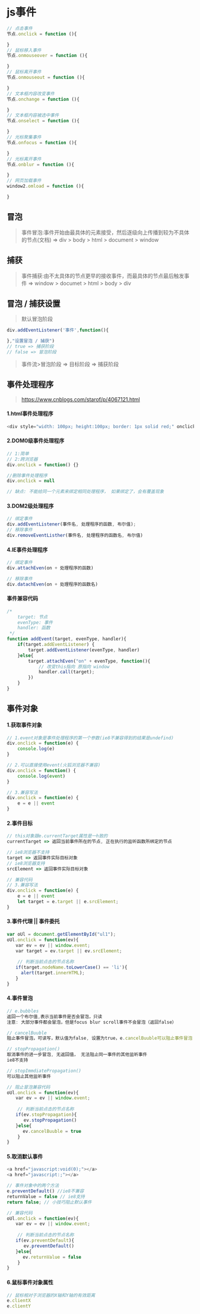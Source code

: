 # js事件
```javascript
// 点击事件
节点.onclick = function (){

}
// 鼠标移入事件
节点.onmouseover = function (){

}
// 鼠标离开事件
节点.onmouseout = function (){

}
// 文本框内容改变事件
节点.onchange = function (){

}
// 文本框内容被选中事件
节点.onselect = function (){

}
// 光标聚集事件
节点.onfocus = function (){

}
// 光标离开事件
节点.onblur = function (){

}
// 网页加载事件
window2.omload = function (){

}
```

## 冒泡
>事件冒泡:事件开始由最具体的元素接受，然后逐级向上传播到较为不具体的节点(文档) => div > body > html > document > window

## 捕获
>事件捕获:由不太具体的节点更早的接收事件，而最具体的节点最后触发事件 => window > documet > html > body > div

## 冒泡 / 捕获设置
>默认冒泡阶段
```javascript
div.addEventListener('事件',function(){

},"设置冒泡 / 捕获")
// true => 捕获阶段
// false => 冒泡阶段 
```
>事件流>冒泡阶段 => 目标阶段 => 捕获阶段

## 事件处理程序
>https://www.cnblogs.com/starof/p/4067121.html
#### 1.html事件处理程序
```javascript
<div style="width: 100px; height:100px; border: 1px solid red;" onclick="add()">666</div>
```

#### 2.DOM0级事件处理程序
```javascript
// 1:简单
// 2:跨浏览器
div.onclick = function() {}

//删除事件处理程序
div.onclick = null

// 缺点: 不能给同一个元素来绑定相同处理程序， 如果绑定了，会有覆盖现象
```

#### 3.DOM2级处理程序
```javascript
// 绑定事件
div.addEventListener(事件名, 处理程序的函数, 布尔值);
// 移除事件
div.removeEventListher(事件名, 处理程序的函数名, 布尔值)
```

#### 4.IE事件处理程序
```javascript
// 绑定事件
div.attachEven(on + 处理程序的函数)

// 移除事件
div.datachEven(on + 处理程序的函数名)
```

#### 事件兼容代码
```javascript
/* 
    target: 节点
    evenType: 事件
    handler: 函数
 */
function addEvent(target, evenType, handler){
    if(target.addEventListener) {
        target.addEventListener(evenType, handler)
    }else{
        target.attachEven("on" + evenType, function(){
            // 改变this指向 原指向 window
            handler.call(target);
        })
    }
}
```

## 事件对象
#### 1.获取事件对象
```javascript
// 1.event对象是事件处理程序的第一个参数(ie8不兼容得到的结果是undefind)
div.onclick = function(e) {
    console.log(e)
}

// 2.可以直接使用event(火狐浏览器不兼容)
div.onclick = function() {
    console.log(event)
}

// 3.兼容写法
div.onclick = function(e) {
    e = e || event
}
```
#### 2.事件目标
```javascript
// this对象跟e.currentTarget属性是一h致的
currentTarget => 返回当前事件所在的节点, 正在执行的监听函数所绑定的节点

// ie8浏览器不支持
target => 返回事件实际目标对象
// ie8浏览器支持
srcElement => 返回事件实际目标对象

// 兼容代码
// 3.兼容写法
div.onclick = function(e) {
    e = e || event
    let target = e.target || e.srcElement;
}
```
#### 3.事件代理 || 事件委托
```javascript
var oUl = document.getElementById("ul1");
oUl.onclick = function(ev){
　　var ev = ev || window.event;
　　var target = ev.target || ev.srcElement;
    
    // 判断当前点击的节点名称
　　if(target.nodeName.toLowerCase() == 'li'){
　　  alert(target.innerHTML);
　　}
}
```
#### 4.事件冒泡
```javascript
// e.bubbles 
返回一个布尔值,表示当前事件是否会冒泡，只读
注意: 大部分事件都会冒泡，但是focus blur scroll事件不会冒泡（返回false）

// cancelBuuble
阻止事件冒泡，可读写，默认值为false, 设置为true，e.cancelBuuble可以阻止事件冒泡

// stopPropagation()
取消事件的进一步冒泡, 无返回值， 无法阻止同一事件的其他监听事件
ie8不支持

// stopImmdiatePropagation()
可以阻止其他监听事件

// 阻止冒泡兼容代码
oUl.onclick = function(ev){
　　var ev = ev || window.event;
    
    // 判断当前点击的节点名称
　　if(ev.stopPropagation){
　　   ev.stopPropagation()
　　}else{  
      ev.cancelBuuble = true 
    }
}
```
#### 5.取消默认事件
```javascript
<a href="javascript:void(0);"></a>
<a href="javascript:;"></a>

// 事件对象中的两个方法
e.preventDefault() //ie8不兼容
returnValue = false // ie8支持
return false; // 小技巧阻止默认事件

// 兼容代码
oUl.onclick = function(ev){
　　var ev = ev || window.event;
    
    // 判断当前点击的节点名称
　　if(ev.preventDefault){
　　   ev.preventDefault()
　　}else{  
      ev.returnValue = false
    }
}
```

#### 6.鼠标事件对象属性
```javascript
// 鼠标相对于浏览器的X轴和Y轴的有效距离
e.clientX
e.clientY
```